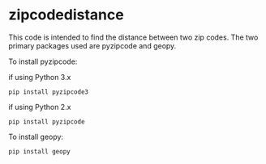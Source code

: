 # zipcodedistance

This code is intended to find the distance between two zip codes. The two primary packages used are pyzipcode and geopy.

To install pyzipcode:

  if using Python 3.x
  
    pip install pyzipcode3
    
  if using Python 2.x
  
    pip install pyzipcode
    
To install geopy:

    pip install geopy
